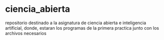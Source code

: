 # ciencia_abierta
repositorio destinado a la asignatura de ciencia abierta e inteligencia artificial, donde, estaran los programas de la primera practica junto con los archivos necesarios
